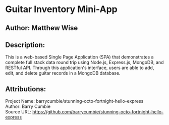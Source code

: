 # Guitar Inventory Mini-App

## Author: Matthew Wise

## Description:
This is a web-based Single Page Application (SPA) that demonstrates a complete full stack data round trip using Node.js, Express.js, MongoDB, and RESTful API. Through this application's interface, users are able to add, edit, and delete guitar records in a MongoDB database.

## Attributions:

Project Name: barrycumbie/stunning-octo-fortnight-hello-express <br>
Author: Barry Cumbie <br>
Source URL: https://github.com/barrycumbie/stunning-octo-fortnight-hello-express
